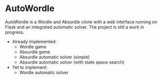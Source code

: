# AutoWordle

AutoWordle is a Wordle and Absurdle clone with a web interface running on Flask and an integrated automatic solver. The project is still a work in progress.

- Already implemented:
  - Wordle game
  - Absurdle game
  - Absurdle automatic solver (simple)
  - Absurdle automatic solver (with state space search)
- Yet to implement:
  - Wordle automatic solver
